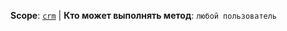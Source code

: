 **Scope**: [`crm`](../../scopes/permissions.md) | **Кто может выполнять метод**: `любой пользователь`